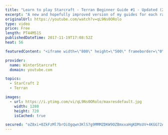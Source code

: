 ```yaml
---
title: "Learn to play Starcraft - Terran Beginner Guide #1 - Updated (2017 LOTV)"
excerpt: "A new and hopefully improved version of my guides for each race where I go over as many basics as possible while doing it live :)  I strongly believe that a super structured guide style is not very helpful compared to watching/playing the game actively.  Feedback is greatly appreciated. -- Watch live"
originalUrl: https://youtube.com/watch?v=qL9Ns0ORolo
type: video
price: Free
length: PT44M51S
publishedDateTime: 2017-11-19T17:08:52Z
heat: 56

featuredContent: "<iframe width=\"800\" height=\"500\" frameborder=\"0\" src=\"https://www.youtube.com/embed/qL9Ns0ORolo\" allow=\"accelerometer; autoplay; encrypted-media; gyroscope; picture-in-picture\" allowfullscreen></iframe>"

provider:
  name: WinterStarcraft
  domain: youtube.com

topics:
  - StarCraft 2
  - Terran

images:
  - url: https://i.ytimg.com/vi/qL9Ns0ORolo/maxresdefault.jpg
    width: 1280
    height: 720
    isCached: true

secured: "oZ8xi+0ZkFzMl7brOiOgqwn3KlS7g9MMMZDKW9OZBmxxaHgKDMsUV+4KGG72AAYcX921QN/Zph27SV5/1cihQE8ahtdrnn8tN+114qy+T0Vo6pIUAzFwgKNRsYEqUlEVVwHQw7uYVBJE6/1BRBQ6035YO5D8A7es+MDB150ZzqC3Y+FnNc4alE/BDnoN52FfT9vDH2dUdNlz2kMYeQie9lHx9cHguWxk0oFjQEvLM2hjwvwapvv2Td1y2/BwsrqVy78iJU1sH0JMFvC5glO0mZhyRYv0ffBGLzDX/Wf195lW4IaK3y2Z/S9R+ODqXBMy3FNDZlh87QcCf7Zd+N9FNwA6/7wRJXiHQqjf4a7wU8kq7GKVRq1u1cqePgIVwDzXuRR+ruSfJBAyHsAbvjpev5qQ2x44cLJ4iUum0jrWwf2bnCUfXXi2nMD5mGCbgfPY;9RUqeBXkspdofs/y1CQTEw=="
---
```


